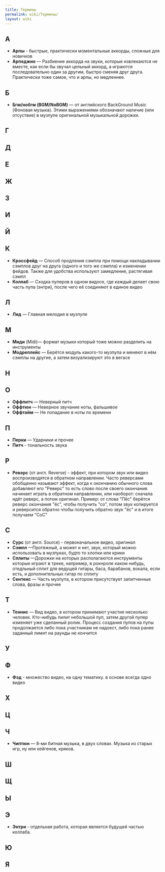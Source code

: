 ```yaml
---
title: Термины
permalink: wiki/Термины/
layout: wiki
---
```


## **А**

-   **Арпы** - быстрые, практически моментальные аккорды, сложные для
    новичков
-   **Арпеджио** — Разбиение аккорда на звуки, которые извлекаются не
    вместе, как если бы звучал цельный аккорд, а играются
    последовательно один за другим, быстро сменяя друг друга.
    Практически тоже самое, что и арпы, но медленнее.

## **Б**

-   **Бгм/нобгм (BGM/NoBGM)** — от английского BackGround Music (Фоновая
    музыка). Этими выражениями обозначают наличие (или отсуствие) в
    музпупе оригинальной музыкальной дорожки.

## 

## **Г**

## **Д**

## **Е**

## **Ж**

## **З**

## **И**

## **Й**

## **К**

-   **Кроссфейд** — Способ продления сэмпла при помощи накладывании
    сэмплов друг на друга (одного и того же сэмпла) и изменении фейдов.
    Также для удобства используют замедление, растягивая сэмпл
-   **Коллаб** — Сходка пуперов в одном видосе, где каждый делает свою
    часть пупа (энтри), после чего её соединяют в единое видео

## **Л**

-   **Лид** — Главная мелодия в музпупе

## **М**

-   **Миди** (Midi)— формат музыки который тоже можно разделить на
    инструменты
-   **Модреплейс** — Берётся модуль какого-то музпупа и меняют в нём
    сэмплы на другие, а затем визуализируют это в вегасе

## **Н**

## **О**

-   **Оффпитч** — Неверный питч
-   **Оффтюн** — Неверное звучание ноты, фальшивое
-   **Оффтайм** — Не попадание в ноты по времени

## **П**

-   **Перки** — Ударники и прочее
-   **Питч** - тональность звука

## **Р**

-   **Реверс** (от англ. Reverse) - эффект, при котором звук или видео
    воспроизводятся в обратном направлении. Часто реверсами обобщенно
    называют эффект, когда к окончанию обычного слова добавляют его
    "Реверс" то есть слово после своего окончания начинает играть в
    обратном направлении, или наоборот: сначала идёт реверс, а потом
    оригинал. Пример: от слова "Пёс" берётся реверс окончания "ёс",
    чтобы получить "со", потом звук копируется и реверсится обратно
    чтобы получить обратно звук "ёс" и в итоге получаем "СоС"

## **С**

-   **Сурс** (от англ. Source) - первоначальное видео, оригинал
-   **Сэмпл** —Протяжный, а может и нет, звук, который можно
    использовать в музпуках, будто то хлопки или крики
-   **Сплиты** —Дорожки на которых располагаются инструменты которые
    играют в треке, например, в рокнроле каком нибудь, отедльный сплит
    для ведущей гитары, баса, барабанов, вокала, если есть, и
    дополнительных гитар по сплиту
-   **Сентенс** — Часть музпупа, в котором присутствует запитченные
    слова, фразы и прочее

## **Т**

-   **Теннис** — Вид видео, в котором принимают участие несколько
    человек. Кто-нибудь пилит небольшой пуп, затем другой пупер изменяет
    уже сделанный ролик. Процесс создания пупов на пупы продолжается
    либо пока участникам не надоест, либо пока ранее заданный лимит на
    раунды не кончится

## **У**

## **Ф**

-   **Фэд** - множество видео, на одну тематику. в основе всегда одно
    видео

## **Х**

## **Ц**

## **Ч**

-   **Чиптюн** — 8-ми битная музыка, в двух словах. Музыка из старых
    игр, ну или кейгенов, кряков.

## **Ш**

## **Щ**

## **Ы**

## **Э**

-   **Энтри** - отдельная работа, которая является будущей частью
    коллаба.

## **Ю**

## **Я**
